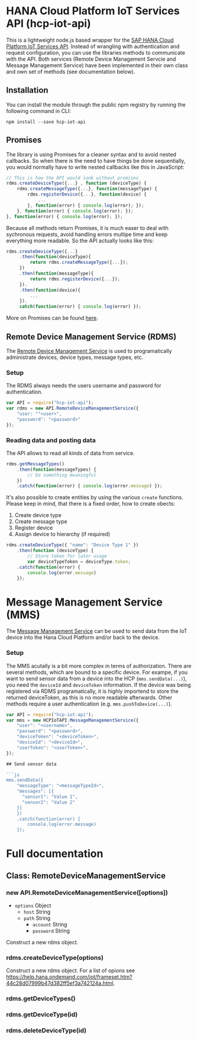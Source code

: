 # HANA Cloud Platform IoT Services API (hcp-iot-api)

This is a lightweight node.js based wrapper for the [SAP HANA Cloud Platform IoT Services API](https://help.hana.ondemand.com/iot/frameset.htm?ad829c660e584c329200022332f04d00.html). 
Instead of wrangling with authentication and request configuration, you can use the libraries methods to communicate with the API.
Both services (Remote Device Management Servcie and Message Management Service) have been implemented in their own class and own set of methods (see documentation below).

## Installation

You can install the module through the public npm registry by running the
following command in CLI:

```
npm install --save hcp-iot-api
```

## Promises

The library is using Promises for a cleaner syntax and to avoid nested callbacks.
So when there is the need to have things be done sequentially, you would normally have to write nested callbacks like this in JavaScript:

```js
// This is how the API would look without promises
rdms.createDeviceType({...} , function (deviceType) {
	rdms.createMessageType({...}, function(messageType) {		
		rdms.registerDevice({...}, function(device) {
			...
		}, function(error) { console.log(error); });
	}, function(error) { console.log(error); });
}, function(error) { console.log(error); });
```
Because all methods return Promises, it is much easer to deal with sychronous requests, avoid handling errors multipe time and keep everything more readable. So the API actually looks like this:

```js
rdms.createDeviceType({...}
	 .then(function(deviceType){
		 return rdms.createMessageType({...});
	 })
	 .then(function(messageType){
		 return rdms.registerDevice({...});
	 }).
	 .then(function(device){
		 ...
	 }).
	 catch(function(error) { console.log(error) });
```

More on Promises can be found [here](https://promise-nuggets.github.io/).

## Remote Device Management Service (RDMS)

The [Remote Device Management Service](https://help.hana.ondemand.com/iot/frameset.htm?c4477ad35f1c405fb9364f279f24d973.html) is used to programatically administrate devices, device types, message types, etc.

### Setup

The RDMS always needs the users username and password for authentication.

```js
var API = require("hcp-iot-api");
var rdms = new API.RemoteDeviceManagementService({
	"user: ""<user>", 
	"password": "<password>"
});
```
### Reading data and posting data

The API allows to read all kinds of data from service.

```js
rdms.getMessageTypes()
	.then(function(messageTypes) {
		// Do something meaningful
	})
	.catch(function(error) { console.log(error.message)	});

```
It's also possible to create entities by using the various `create` functions.
Please keep in mind, that there is a fixed order, how to create obects:

1. Create device type
2. Create message type
3. Register device
4. Assign device to hierarchy (if required)

```js
rdms.createDeviceType({ "name": "Device Type 1" })
	.then(function (deviceType) {
		// Store token for later usage
		var deviceTypeToken = deviceType.token;
	.catch(function(error) {
		console.log(error.message)
	});
```

# Message Management Service (MMS)

The [Message Management Service](https://help.hana.ondemand.com/iot/frameset.htm?7c71e35a19284736a806fb25a19dde41.html) can be used to send data from the IoT device into the Hana Cloud Platform and/or back to the device. 

### Setup

The MMS acutally is a bit more complex in terms of authorization. There are several methods, which are bound to a specific device. For exampe, if you want to send sensor data from a device into the HCP (`mms.sendData(...)`), you need the `deviceId` and `deviceToken` information. If the device was being registered via RDMS programatically, it is highly importend to store the returned deviceToken, as this is no more readable afterwards.
Other methods require a user authentication (e.g. `mms.pushToDevice(...)`). 

```js
var API = require("hcp-iot-api");
var mms = new HCPIoTAPI.MessageManagementService({
	"user": "<username>",
	"password": "<password>",
	"deviceToken": "<deviceToken>",
	"deviceId": "<deviceId>",
	"userToken": "<userToken>",		
});

## Send sensor data

```js
mms.sendData({
	"messageType": "<messageTypeId>",
	"messages": [{
      "sensor1": "Value 1",
      "sensor2": "Value 2"
    }]
	})
	.catch(function(error) {
		console.log(error.message)
	});
```	
	
# Full documentation

## Class: RemoteDeviceManagementService

### new API.RemoteDeviceManagementService([options])

* `options` Object
  * `host` String
  * `path` String
	* `account` String
	* `password` String

Construct a new rdms object.


### rdms.createDeviceType(options)

Construct a new rdms object.
For a list of opions see https://help.hana.ondemand.com/iot/frameset.htm?44c28d07999b47d382ff5ef3a742124a.html.

### rdms.getDeviceTypes()
### rdms.getDeviceType(id)
### rdms.deleteDeviceType(id)